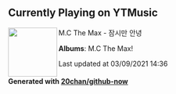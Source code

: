 ## Currently Playing on YTMusic

[<img align="left" width="100" src="https://lh3.googleusercontent.com/PZpOSXNr2tHElNaVlnvP-ZvJim-F0FzD_RyKfNNmLy6ZP1wC1c1CpJuAJxLa8ErzHhGE8R3w8ikzt-7C">](https://music.youtube.com/watch?v=7fHYE8BI9kc)

M.C The Max - 잠시만 안녕

**Albums**: M.C The Max!

Last updated at 03/09/2021 14:36

#### Generated with [20chan/github-now](https://github.com/20chan/github-now)


<!--
**20chan/20chan** is a ✨ _special_ ✨ repository because its `README.md` (this file) appears on your GitHub profile.

Here are some ideas to get you started:

- 🔭 I’m currently working on ...
- 🌱 I’m currently learning ...
- 👯 I’m looking to collaborate on ...
- 🤔 I’m looking for help with ...
- 💬 Ask me about ...
- 📫 How to reach me: ...
- 😄 Pronouns: ...
- ⚡ Fun fact: ...
-->
